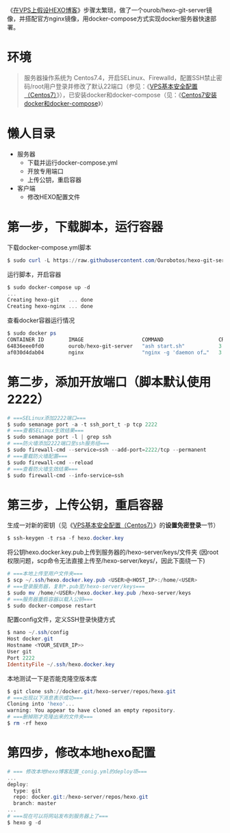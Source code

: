 《[在VPS上假设HEXO博客](../../../../2018/03/09/在VPS上架设HEXO博客/)》步骤太繁琐，做了一个ourob/hexo-git-server镜像，并搭配官方nginx镜像，用docker-compose方式实现docker服务器快速部署。

<!-- more -->

# 环境

> 服务器操作系统为 Centos7.4，开启SELinux、Firewalld，配置SSH禁止密码/root用户登录并修改了默认22端口（参见：《[VPS基本安全配置（Centos7）](../../../../2018/03/05/VPS基本安全配置（Centos7）)》），已安装docker和docker-compose（见：《[Centos7安装docker和docker-compose](../../../../2018/07/06/Centos7安装docker和docker-compose/)》）

# 懒人目录
- 服务器
  - 下载并运行docker-compose.yml
  - 开放专用端口
  - 上传公钥，重启容器
- 客户端
  - 修改HEXO配置文件

# 第一步，下载脚本，运行容器
下载docker-compose.yml脚本
```powershell
$ sudo curl -L https://raw.githubusercontent.com/Ourobotos/hexo-git-server/master/docker-compose.yml -o docker-compose.yml
```
运行脚本，开启容器
```powershell
$ sudo docker-compose up -d
...
Creating hexo-git   ... done
Creating hexo-nginx ... done
```
查看docker容器运行情况
```powershell
$ sudo docker ps 
CONTAINER ID        IMAGE                   COMMAND                  CREATED             STATUS              PORTS                                      NAMES
64836eee0fd0        ourob/hexo-git-server   "ash start.sh"           3 minutes ago       Up 3 minutes        0.0.0.0:2222->22/tcp                       hexo-git
af030d4dab04        nginx                   "nginx -g 'daemon of…"   3 minutes ago       Up 3 minutes        0.0.0.0:80->80/tcp, 0.0.0.0:443->443/tcp   hexo-nginx
```

# 第二步，添加开放端口（脚本默认使用2222）
```powershell
# ===SELinux添加2222端口===
$ sudo semanage port -a -t ssh_port_t -p tcp 2222
# ===查看SELinux生效结果===
$ sudo semanage port -l | grep ssh
# ===防火墙添加2222端口至ssh服务组===
$ sudo firewall-cmd --service=ssh --add-port=2222/tcp --permanent
# ===重载防火墙配置===
$ sudo firewall-cmd --reload
# ===查看防火墙生效结果===
$ sudo firewall-cmd --info-service=ssh

```
# 第三步，上传公钥，重启容器
生成一对新的密钥（见《[VPS基本安全配置（Centos7）](../../../../2018/03/05/VPS基本安全配置（Centos7）)》的**设置免密登录**一节）
```powershell
$ ssh-keygen -t rsa -f hexo.docker.key
```
将公钥hexo.docker.key.pub上传到服务器的/hexo-server/keys/文件夹
(因root权限问题，scp命令无法直接上传至/hexo-server/keys/，因此下面绕一下)
```powershell
# ===本地上传至用户文件夹===
$ scp ~/.ssh/hexo.docker.key.pub <USER>@<HOST_IP>:/home/<USER>
# ===登录服务器，复制*.pub至/hexo-server/keys===
$ sudo mv /home/<USER>/hexo.docker.key.pub /hexo-server/keys
# ===服务器重启容器以载入公钥===
$ sudo docker-compose restart
```
配置config文件，定义SSH登录快捷方式
```powershell
$ nano ~/.ssh/config
Host docker.git
Hostname <YOUR_SEVER_IP>>
User git
Port 2222
IdentityFile ~/.ssh/hexo.docker.key
```
本地测试一下是否能克隆空版本库
```powershell
$ git clone ssh://docker.git/hexo-server/repos/hexo.git
# ===出现以下消息表示成功===
Cloning into 'hexo'...
warning: You appear to have cloned an empty repository.
# ===删掉刚才克隆出来的文件夹===
$ rm -rf hexo
```

# 第四步，修改本地hexo配置
```powershell
# === 修改本地hexo博客配置_conig.yml的deploy项===
...
deploy:
  type: git
  repo: docker.git:/hexo-server/repos/hexo.git
  branch: master
...
# ===现在可以将网站发布到服务器上了===
$ hexo g -d
```
